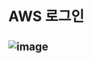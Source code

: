 # AWS 로그인
![image](https://user-images.githubusercontent.com/102650331/179180627-b9e980e3-2c8c-48fe-8490-dd5f7c5da4ed.png)
- 

